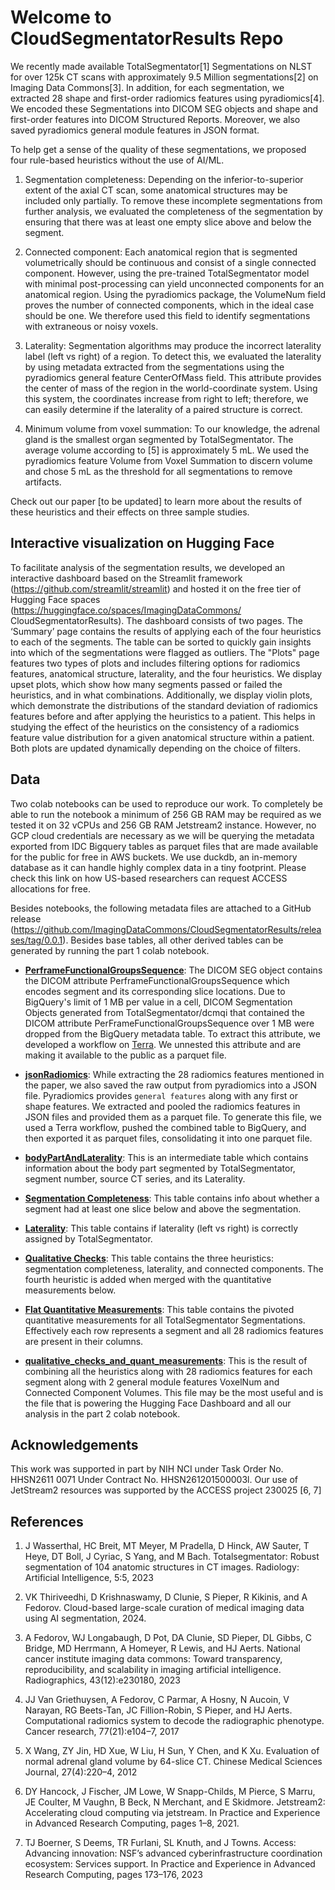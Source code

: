 # Welcome to CloudSegmentatorResults Repo

We recently made available TotalSegmentator[1] Segmentations on NLST for over 125k CT scans with approximately 9.5 Million segmentations[2] on Imaging Data Commons[3]. In addition, for each segmentation, we extracted 28 shape and first-order radiomics features using pyradiomics[4]. We encoded these Segmentations into DICOM SEG objects and shape and first-order features into DICOM Structured Reports. Moreover, we also saved pyradiomics general module features in JSON format.

To help get a sense of the quality of these segmentations, we proposed four rule-based heuristics without the use of AI/ML.

1. Segmentation completeness: Depending on the inferior-to-superior extent of the axial CT scan, some anatomical structures may be included only partially. To remove these incomplete segmentations from further analysis, we evaluated the completeness of the segmentation by ensuring that there was at least one empty slice above and below the segment. 

2. Connected component: Each anatomical region that is segmented volumetrically should be continuous and consist of a single connected component. However, using the pre-trained TotalSegmentator model with minimal post-processing can yield unconnected components for an anatomical region. Using the pyradiomics package, the VolumeNum field proves
the number of connected components, which in the ideal case should be one. We therefore used this field to identify segmentations with extraneous or noisy voxels.

3. Laterality: Segmentation algorithms may produce the incorrect laterality label (left vs right) of a region. To detect this, we evaluated the laterality by using metadata extracted from the segmentations using the pyradiomics general feature CenterOfMass field. This
attribute provides the center of mass of the region in the world-coordinate system. Using this system, the coordinates increase from right to left; therefore, we can easily determine if the laterality of a paired structure is correct.

4. Minimum volume from voxel summation: To our knowledge, the adrenal gland is the smallest organ segmented by TotalSegmentator. The average volume according to [5] is approximately 5 mL. We used the pyradiomics feature Volume from Voxel Summation to discern volume and chose 5 mL as the threshold for all segmentations to remove artifacts.

Check out our paper [to be updated] to learn more about the results of these heuristics and their effects on three sample studies.

## Interactive visualization on Hugging Face 

To facilitate analysis of the segmentation results, we developed an interactive dashboard based on
the Streamlit framework (https://github.com/streamlit/streamlit) and hosted it on the
free tier of Hugging Face spaces (https://huggingface.co/spaces/ImagingDataCommons/
CloudSegmentatorResults). The dashboard consists of two pages. The ‘Summary’ page contains
the results of applying each of the four heuristics to each of the segments. The table can be sorted to quickly gain insights into which of the segmentations were flagged as outliers. The "Plots" page features two types of plots and includes filtering options for radiomics features, anatomical structure, laterality, and the four heuristics. We display upset plots, which show how many segments passed or failed the heuristics, and in what combinations. Additionally, we display violin plots, which demonstrate the distributions of the standard deviation of radiomics features before and after applying the heuristics to a patient. This helps in studying the effect of the heuristics on the consistency of
a radiomics feature value distribution for a given anatomical structure within a patient. Both plots are updated dynamically depending on the choice of filters.

## Data
Two colab notebooks can be used to reproduce our work. To completely be able to run the notebook a minimum of 256 GB RAM may be required as we tested it on 32 vCPUs and 256 GB RAM Jetstream2 instance. However, no GCP cloud credentials are necessary as we will be querying the metadata exported from IDC Bigquery tables as parquet files that are made available for the public for free in AWS buckets. We use duckdb, an in-memory database as it can handle highly complex data in a tiny footprint. Please check this link on how US-based researchers can request ACCESS allocations for free.

Besides notebooks, the following metadata files are attached to a GitHub release (https://github.com/ImagingDataCommons/CloudSegmentatorResults/releases/tag/0.0.1). Besides base tables, all other derived tables can be generated by running the part 1 colab notebook. 

- **[PerframeFunctionalGroupsSequence](https://github.com/ImagingDataCommons/CloudSegmentatorResults/releases/download/0.0.1/nlst_totalseg_perframe.parquet)**: The DICOM SEG object contains the DICOM attribute PerframeFunctionalGroupsSequence which encodes segment and its corresponding slice locations. Due to BigQuery's limit of 1 MB per value in a cell, DICOM Segmentation Objects generated from TotalSegmentator/dcmqi that contained the DICOM attribute PerFrameFunctionalGroupsSequence over 1 MB were dropped from the BigQuery metadata table. To extract this attribute, we developed a workflow on [Terra](https://dockstore.org/my-workflows/github.com/ImagingDataCommons/CloudSegmentator/perFrameFunctionalGroupSequenceExtractionOnTerra). We unnested this attribute and are making it available to the public as a parquet file.

- **[jsonRadiomics](https://github.com/ImagingDataCommons/CloudSegmentatorResults/releases/download/0.0.1/json_radiomics.parquet)**: While extracting the 28 radiomics features mentioned in the paper, we also saved the raw output from pyradiomics into a JSON file. Pyradiomics provides `general features` along with any first or shape features. We extracted and pooled the radiomics features in JSON files and provided them as a parquet file. To generate this file, we used a Terra workflow, pushed the combined table to BigQuery, and then exported it as parquet files, consolidating it into one parquet file.

- **[bodyPartAndLaterality](https://github.com/ImagingDataCommons/CloudSegmentatorResults/releases/download/0.0.1/bodyPartAndLaterality.parquet)**: This is an intermediate table which contains information about the body part segmented by TotalSegmentator, segment number, source CT series, and its Laterality.

- **[Segmentation Completeness](https://github.com/ImagingDataCommons/CloudSegmentatorResults/releases/download/0.0.1/segmentation_completeness_table.parquet)**: This table contains info about whether a segment had at least one slice below and above the segmentation.

- **[Laterality](https://github.com/ImagingDataCommons/CloudSegmentatorResults/releases/download/0.0.1/laterality_check_table.parquet)**: This table contains if laterality (left vs right) is correctly assigned by TotalSegmentator.

- **[Qualitative Checks](https://github.com/ImagingDataCommons/CloudSegmentatorResults/releases/download/0.0.1/qual_checks_table.parquet)**: This table contains the three heuristics: segmentation completeness, laterality, and connected components. The fourth heuristic is added when merged with the quantitative measurements below.

- **[Flat Quantitative Measurements](https://github.com/ImagingDataCommons/CloudSegmentatorResults/releases/download/0.0.1/flat_quantitative_measurements.parquet)**: This table contains the pivoted quantitative measurements for all TotalSegmentator Segmentations. Effectively each row represents a segment and all 28 radiomics features are present in their columns.

- **[qualitative_checks_and_quant_measurements](https://github.com/ImagingDataCommons/CloudSegmentatorResults/releases/download/0.0.1/qual_checks_and_quantitative_measurements.parquet)**: This is the result of combining all the heuristics along with 28 radiomics features for each segment along with 2 general module features VoxelNum and Connected Component Volumes. This file may be the most useful and is the file that is powering the Hugging Face Dashboard and all our analysis in the part 2 colab notebook.

## Acknowledgements

This work was supported in part by NIH NCI under Task Order No. HHSN2611 0071 Under Contract
No. HHSN261201500003l. Our use of JetStream2 resources was supported by the ACCESS project
230025 [6, 7]

## References

1. J Wasserthal, HC Breit, MT Meyer, M Pradella, D Hinck, AW Sauter, T Heye, DT Boll, J Cyriac, S Yang, and M Bach. Totalsegmentator: Robust segmentation of 104 anatomic structures in CT images. Radiology: Artificial Intelligence, 5:5, 2023

2. VK Thiriveedhi, D Krishnaswamy, D Clunie, S Pieper, R Kikinis, and A Fedorov. Cloud-based
large-scale curation of medical imaging data using AI segmentation, 2024.

3. A Fedorov, WJ Longabaugh, D Pot, DA Clunie, SD Pieper, DL Gibbs, C Bridge, MD Herrmann,
A Homeyer, R Lewis, and HJ Aerts. National cancer institute imaging data commons: Toward
transparency, reproducibility, and scalability in imaging artificial intelligence. Radiographics, 43(12):e230180, 2023

4. JJ Van Griethuysen, A Fedorov, C Parmar, A Hosny, N Aucoin, V Narayan, RG Beets-Tan,
JC Fillion-Robin, S Pieper, and HJ Aerts. Computational radiomics system to decode the
radiographic phenotype. Cancer research, 77(21):e104–7, 2017

5. X Wang, ZY Jin, HD Xue, W Liu, H Sun, Y Chen, and K Xu. Evaluation of normal adrenal
gland volume by 64-slice CT. Chinese Medical Sciences Journal, 27(4):220–4, 2012

6. DY Hancock, J Fischer, JM Lowe, W Snapp-Childs, M Pierce, S Marru, JE Coulter, M Vaughn,
B Beck, N Merchant, and E Skidmore. Jetstream2: Accelerating cloud computing via jetstream.
In Practice and Experience in Advanced Research Computing, pages 1–8, 2021.

7. TJ Boerner, S Deems, TR Furlani, SL Knuth, and J Towns. Access: Advancing innovation:
NSF’s advanced cyberinfrastructure coordination ecosystem: Services support. In Practice and
Experience in Advanced Research Computing, pages 173–176, 2023
